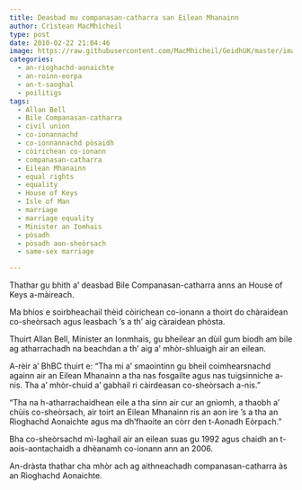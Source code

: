 ```yaml
---
title: Deasbad mu companasan-catharra san Eilean Mhanainn
author: Crìstean MacMhìcheil
type: post
date: 2010-02-22 21:04:46
image: https://raw.githubusercontent.com/MacMhicheil/GeidhUK/master/images/.jpg
categories:
  - an-rioghachd-aonaichte
  - an-roinn-eorpa
  - an-t-saoghal
  - poilitigs
tags:
  - Allan Bell
  - Bile Companasan-catharra
  - civil union
  - co-ionannachd
  - co-ionnannachd pòsaidh
  - còirichean co-ionann
  - companasan-catharra
  - Eilean Mhanainn
  - equal rights
  - equality
  - House of Keys
  - Isle of Man
  - marriage
  - marriage equality
  - Minister an Iomhais
  - pòsadh
  - pòsadh aon-sheòrsach
  - same-sex marriage

---
```

Thathar gu bhith a&#8217; deasbad Bile Companasan-catharra anns an House of Keys a-màireach.

<!--more-->

Ma bhios e soirbheachail thèid còirichean co-ionann a thoirt do chàraidean co-sheòrsach agus leasbach &#8217;s a th&#8217; aig càraidean phòsta.

Thuirt Allan Bell, Minister an Ionmhais, gu bheilear an dùil gum biodh am bile ag atharrachadh na beachdan a th&#8217; aig a&#8217; mhòr-shluaigh air an eilean.

A-rèir a&#8217; BhBC thuirt e: &#8220;Tha mi a&#8217; smaointinn gu bheil coimhearsnachd againn air an Eilean Mhanainn a tha nas fosgailte agus nas tuigsinniche a-nis. Tha a&#8217; mhòr-chuid a&#8217; gabhail ri càirdeasan co-sheòrsach a-nis.&#8221;

&#8220;Tha na h-atharrachaidhean eile a tha sinn air cur an gnìomh, a thaobh a&#8217; chùis co-sheòrsach, air toirt an Eilean Mhanainn ris an aon ìre &#8217;s a tha an Rìoghachd Aonaichte agus ma dh&#8217;fhaoite an còrr den t-Aonadh Eòrpach.&#8221;

Bha co-sheòrsachd mì-laghail air an eilean suas gu 1992 agus chaidh an t-aois-aontachaidh a dhèanamh co-ionann ann an 2006.

An-dràsta thathar cha mhòr ach ag aithneachadh companasan-catharra às an Rìoghachd Aonaichte.
